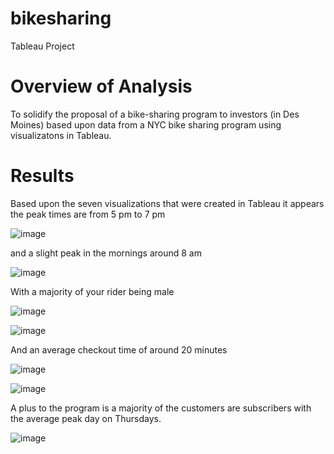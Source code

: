 # bikesharing
Tableau Project

# Overview of Analysis
To solidify the proposal of a bike-sharing program to investors (in Des Moines) based upon data from a NYC bike sharing program using visualizatons in Tableau.  


# Results

Based upon the seven visualizations that were created in Tableau it appears the peak times are from 5 pm to 7 pm

![image](https://user-images.githubusercontent.com/30275459/148665959-a2d78830-43c5-44e9-9f23-d5715ac86673.png)


and a slight peak in the mornings around 8 am


![image](https://user-images.githubusercontent.com/30275459/148666106-7dbb7b1f-0ef2-4598-9281-89acfbc0afbd.png)


With a majority of your rider being male

![image](https://user-images.githubusercontent.com/30275459/148666041-e241c7dc-6ebb-4a99-9ba2-c51b533f7d3c.png)


![image](https://user-images.githubusercontent.com/30275459/148666145-a8da180b-b214-48b9-b88b-3d0ca9f9f0fa.png)


And an average checkout time of around 20 minutes

![image](https://user-images.githubusercontent.com/30275459/148666066-8b649447-7560-4d43-b8ae-6a3cdbb81b50.png)


![image](https://user-images.githubusercontent.com/30275459/148666076-da997334-f9e3-4b6e-9428-7e60318ca6e3.png)

A plus to the program is a majority of the customers are subscribers with the average peak day on Thursdays.

![image](https://user-images.githubusercontent.com/30275459/148666185-716b49ae-f888-494f-af01-43a562a7f9ba.png)






